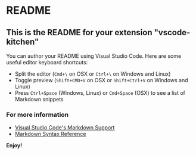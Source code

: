 # README
## This is the README for your extension "vscode-kitchen"
You can author your README using Visual Studio Code.  Here are some useful editor keyboard shortcuts:

* Split the editor (`Cmd+\` on OSX or `Ctrl+\` on Windows and Linux)
* Toggle preview (`Shift+CMD+V` on OSX or `Shift+Ctrl+V` on Windows and Linux)
* Press `Ctrl+Space` (Windows, Linux) or `Cmd+Space` (OSX) to see a list of Markdown snippets

### For more information
* [Visual Studio Code's Markdown Support](http://code.visualstudio.com/docs/languages/markdown)
* [Markdown Syntax Reference](https://help.github.com/articles/markdown-basics/)

**Enjoy!**
